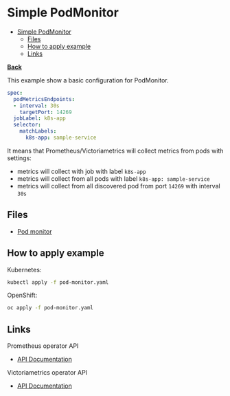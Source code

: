 # Simple PodMonitor

* [Simple PodMonitor](#simple-podmonitor)
  * [Files](#files)
  * [How to apply example](#how-to-apply-example)
  * [Links](#links)

**[Back](../../README.md)**

This example show a basic configuration for PodMonitor.

```yaml
spec:
  podMetricsEndpoints:
  - interval: 30s
    targetPort: 14269
  jobLabel: k8s-app
  selector:
    matchLabels:
      k8s-app: sample-service
```

It means that Prometheus/Victoriametrics will collect metrics from pods with settings:

* metrics will collect with job with label `k8s-app`
* metrics will collect from all pods with label `k8s-app: sample-service`
* metrics will collect from all discovered pod from port `14269` with interval `30s`

## Files

* [Pod monitor](pod-monitor.yaml)

## How to apply example

Kubernetes:

```bash
kubectl apply -f pod-monitor.yaml
```

OpenShift:

```bash
oc apply -f pod-monitor.yaml
```

## Links

Prometheus operator API

* [API Documentation](https://github.com/prometheus-operator/prometheus-operator/blob/master/Documentation/api.md)

Victoriametrics operator API

* [API Documentation](https://docs.victoriametrics.com/operator/api.html)
